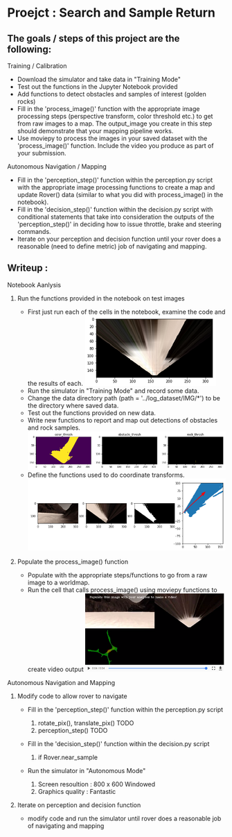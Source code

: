 # Proejct : Search and Sample Return


The goals / steps of this project are the following:
--------------------------------

Training / Calibration

- Download the simulator and take data in "Training Mode"
- Test out the functions in the Jupyter Notebook provided
- Add functions to detect obstacles and samples of interest (golden rocks)
- Fill in the 'process_image()' function with the appropriate image processing
  steps (perspective transform, color threshold etc.)   to get from raw images to a map.
  The output_image you create in this step should demonstrate that your mapping pipeline works.
- Use moviepy to process the images in your saved dataset with the 'process_image()' function.
  Include the video you produce as part of your submission.

Autonomous Navigation / Mapping

- Fill in the 'perception_step()' function within the perception.py script with the
  appropriate image processing functions to create a map and update Rover() data
  (similar to what you did with process_image() in the notebook).
- Fill in the 'decision_step()' function within the decision.py script with
  conditional statements that take into consideration the outputs of the 'perception_step()'
  in deciding how to issue throttle, brake and steering commands.
- Iterate on your perception and decision function until your rover does a reasonable
  (need to define metric) job of navigating and mapping.


Writeup :
--------------------------------

Notebook Aanlysis

  1. Run the functions provided in the notebook on test images

      - First just run each of the cells in the notebook, examine the code and the results of each.
          ![warped](/misc/0601warped.png)
      - Run the simulator in "Training Mode" and record some data.
      - Change the data directory path (path = '../log_dataset/IMG/*') to be the directory where saved data.
      - Test out the functions provided on new data.
      - Write new functions to report and map out detections of obstacles and rock samples.
          ![rock_tresh](/misc/0601rock_tresh.png)
      - Define the functions used to do coordinate transforms.
          ![polar](/misc/0601polar.png)

  2. Populate the process_image() function

      - Populate with the appropriate steps/functions to go from a raw image to a worldmap.
      - Run the cell that calls process_image() using moviepy functions to create video output
          ![process](/misc/0601process.png)

Autonomous Navigation and Mapping

  1. Modify code to allow rover to navigate

      - Fill in the 'perception_step()' function within the perception.py script

          1) rotate_pix(), translate_pix() TODO
          2) perception_step() TODO

      - Fill in the 'decision_step()' function within the decision.py script

          1) if Rover.near_sample

      - Run the simulator in "Autonomous Mode"

          1) Screen resoultion : 800 x 600 Windowed
          2) Graphics quality : Fantastic

  2. Iterate on perception and decision function

      - modify code and run the simulator until  rover does a reasonable job of navigating and mapping


